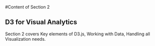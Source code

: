 #Content of Section 2
## D3 for Visual Analytics

Section 2 covers Key elements of D3.js, Working with Data, Handling all Visualization needs.
